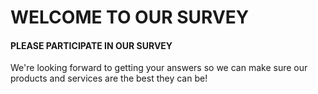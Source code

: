 <h1>WELCOME TO OUR SURVEY</h1>
<h4>PLEASE PARTICIPATE IN OUR SURVEY</h4>
<p>We're looking forward to getting your answers so we can make sure our products and services are the best they can be!</p>